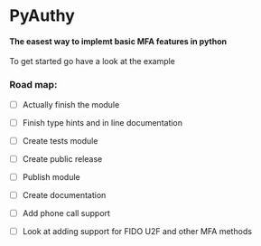 # PyAuthy
#### The easest way to implemt basic MFA features in python

To get started go have a look at the example


### Road map:
 - [ ] Actually finish the module
 - [ ] Finish type hints and in line documentation 
 - [ ] Create tests module 
 - [ ] Create public release
 - [ ] Publish module
 - [ ] Create documentation
 - [ ] Add phone call support
 - [ ] Look at adding support for FIDO U2F and other MFA methods


